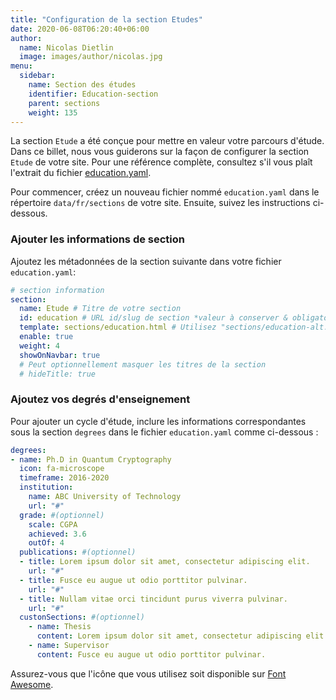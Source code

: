 ```yaml
---
title: "Configuration de la section Etudes"
date: 2020-06-08T06:20:40+06:00
author:
  name: Nicolas Dietlin
  image: images/author/nicolas.jpg
menu:
  sidebar:
    name: Section des études
    identifier: Education-section
    parent: sections
    weight: 135
---
```


La section `Etude` a été conçue pour mettre en valeur votre parcours d'étude. Dans ce billet, nous vous guiderons sur la façon de configurer la section `Etude` de votre site. Pour une référence complète, consultez s'il vous plaît l'extrait du fichier [education.yaml](https://github.com/hugo-toha/hugo-toha.github.io/blob/main/data/en/sections/education.yaml).

Pour commencer, créez un nouveau fichier nommé `education.yaml` dans le répertoire `data/fr/sections` de votre site. Ensuite, suivez les instructions ci-dessous.

### Ajouter les informations de section

Ajoutez les métadonnées de la section suivante dans votre fichier `education.yaml`:

```yaml
# section information
section:
  name: Etude # Titre de votre section
  id: education # URL id/slug de section *valeur à conserver & obligatoire*
  template: sections/education.html # Utilisez "sections/education-alt.html comme modèle alternatif.
  enable: true
  weight: 4
  showOnNavbar: true
  # Peut optionnellement masquer les titres de la section
  # hideTitle: true
```

### Ajoutez vos degrés d'enseignement

Pour ajouter un cycle d'étude, inclure les informations correspondantes sous la section `degrees` dans le fichier `education.yaml` comme ci-dessous :

```yaml
degrees:
- name: Ph.D in Quantum Cryptography
  icon: fa-microscope
  timeframe: 2016-2020
  institution:
    name: ABC University of Technology
    url: "#"
  grade: #(optionnel)
    scale: CGPA
    achieved: 3.6
    outOf: 4
  publications: #(optionnel)
  - title: Lorem ipsum dolor sit amet, consectetur adipiscing elit.
    url: "#"
  - title: Fusce eu augue ut odio porttitor pulvinar.
    url: "#"
  - title: Nullam vitae orci tincidunt purus viverra pulvinar.
    url: "#"
  custonSections: #(optionnel)
    - name: Thesis
      content: Lorem ipsum dolor sit amet, consectetur adipiscing elit.
    - name: Supervisor
      content: Fusce eu augue ut odio porttitor pulvinar.
```

Assurez-vous que l'icône que vous utilisez soit disponible sur [Font Awesome](https://fontawesome.com/icons?d=gallery&m=free).

